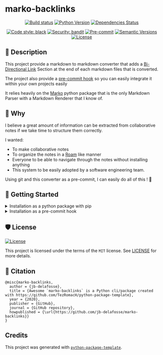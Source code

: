 # marko-backlinks

<div align="center">

[![Build status](https://github.com/jb-delafosse/marko-backlinks/workflows/build/badge.svg?branch=master&event=push)](https://github.com/jb-delafosse/marko-backlinks/actions?query=workflow%3Abuild)
[![Python Version](https://img.shields.io/pypi/pyversions/marko-backlinks.svg)](https://pypi.org/project/marko-backlinks/)
[![Dependencies Status](https://img.shields.io/badge/dependencies-up%20to%20date-brightgreen.svg)](https://github.com/jb-delafosse/marko-backlinks/pulls?utf8=%E2%9C%93&q=is%3Apr%20author%3Aapp%2Fdependabot)

[![Code style: black](https://img.shields.io/badge/code%20style-black-000000.svg)](https://github.com/psf/black)
[![Security: bandit](https://img.shields.io/badge/security-bandit-green.svg)](https://github.com/PyCQA/bandit)
[![Pre-commit](https://img.shields.io/badge/pre--commit-enabled-brightgreen?logo=pre-commit&logoColor=white)](https://github.com/jb-delafosse/marko-backlinks/blob/master/.pre-commit-config.yaml)
[![Semantic Versions](https://img.shields.io/badge/%F0%9F%9A%80-semantic%20versions-informational.svg)](https://github.com/jb-delafosse/marko-backlinks/releases)
[![License](https://img.shields.io/github/license/jb-delafosse/marko-backlinks)](https://github.com/jb-delafosse/marko-backlinks/blob/master/LICENSE)

</div>

## 🤔 Description

This project provide a markdown to markdown converter that adds a [Bi-Directional Link](https://maggieappleton.com/bidirectionals)
Section at the end of each markdown files that is converted.


The project also provide a [pre-commit hook](https://pre-commit.com/) so you can easily integrate it within your own projects easily

It relies heavily on the [Marko](https://github.com/frostming/marko/tree/master/marko) python package that is the only 
Markdown Parser with a Markdown Renderer that I know of.

## 💭 Why

I believe a great amount of information can be extracted from collaborative notes if we take time to structure them correctly.

I wanted:
- To make collaborative notes
- To organize the notes in a [Roam](https://roamresearch.com/) like manner
- Everyone to be able to navigate through the notes without installing anything
- This system to be easily adopted by a software engineering team.

Using git and this converter as a pre-commit, I can easily do all of this ! 🚀

## 🏃 Getting Started
<details>
  <summary>Installation as a python package with pip</summary>

Considering you already have python available. You can simply add th

```bash
pip install --user marko-backlinks
```

or install with `Poetry`

Then you can see all the option of the CLI using

```bash
marko-backlinks --help
```

</details>

<details>
  <summary>Installation as a pre-commit hook</summary>
This pre-commit hook use the [pre-commit](https://pre-commit.com) tool that you will
need to install.

Add the following line to your pre-commit configuration (`.pre-commit-config.yaml`) at the root of your 
repository.

```yaml
repos:
-   repo: https://github.com/jb-delafosse/marko-backlinks
    rev: v0.2.3
    hooks:
      - id: marko-backlinks
        args: ['directory-containing-my-markdown']
```

and install the hook using `pre-commit install`
</details>

## 🛡 License

[![License](https://img.shields.io/github/license/jb-delafosse/marko-backlinks)](https://github.com/jb-delafosse/marko-backlinks/blob/master/LICENSE)

This project is licensed under the terms of the `MIT` license. See [LICENSE](https://github.com/jb-delafosse/marko-backlinks/blob/master/LICENSE) for more details.

## 📃 Citation

```
@misc{marko-backlinks,
  author = {jb-delafosse},
  title = {Awesome `marko-backlinks` is a Python cli/package created with https://github.com/TezRomacH/python-package-template},
  year = {2020},
  publisher = {GitHub},
  journal = {GitHub repository},
  howpublished = {\url{https://github.com/jb-delafosse/marko-backlinks}}
}
```

## Credits

This project was generated with [`python-package-template`](https://github.com/TezRomacH/python-package-template).
